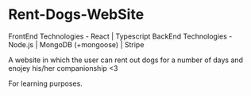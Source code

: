 # Rent-Dogs-WebSite
FrontEnd Technologies - React | Typescript
BackEnd Technologies - Node.js | MongoDB (+mongoose) | Stripe 

A website in which the user can rent out dogs for a number of days and enojey his/her companionship <3

For learning purposes. 
